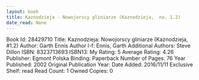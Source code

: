 ```yaml
---
layout: book
title: Kaznodzieja - Nowojorscy gliniarze (Kaznodzieja,  no. 1.2)
date_read: None
---
```


Book Id: 28429710
Title: Kaznodzieja: Nowojorscy gliniarze (Kaznodzieja, #1.2)
Author: Garth Ennis
Author l-f: Ennis, Garth
Additional Authors: Steve Dillon
ISBN: 8323713693
ISBN13: 
My Rating: 5
Average Rating: 4.26
Publisher: Egmont Polska
Binding: Paperback
Number of Pages: 76
Year Published: 2002
Original Publication Year: 
Date Added: 2016/11/11
Exclusive Shelf: read
Read Count: 1
Owned Copies: 0

